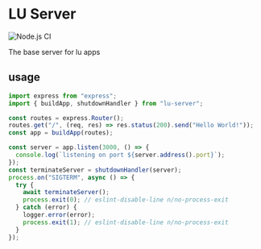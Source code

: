 # LU Server

![Node.js CI](https://github.com/BonnierNews/lu-server/actions/workflows/nodejs.yml/badge.svg)

The base server for lu apps

## usage

```js
import express from "express";
import { buildApp, shutdownHandler } from "lu-server";

const routes = express.Router();
routes.get("/", (req, res) => res.status(200).send("Hello World!"));
const app = buildApp(routes);

const server = app.listen(3000, () => {
  console.log(`listening on port ${server.address().port}`);
});
const terminateServer = shutdownHandler(server);
process.on("SIGTERM", async () => {
  try {
    await terminateServer();
    process.exit(0); // eslint-disable-line n/no-process-exit
  } catch (error) {
    logger.error(error);
    process.exit(1); // eslint-disable-line n/no-process-exit
  }
});
```
